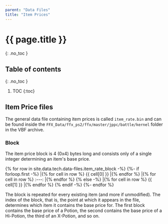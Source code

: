 ```yaml
---
parent: "Data Files"
title: "Item Prices"
---
```

# {{ page.title }}
{: .no_toc }

## Table of contents
{: .no_toc }

1. TOC
{:toc}

## Item Price files
The general data file containing item prices is called `item_rate.bin` and can be found inside the `FFX_Data/ffx_ps2/ffx/master/jppc/battle/kernel` folder in the VBF archive.

### Block
The item price block is 4 (0x4) bytes long and consists only of a single integer determining an item's base price.

{% for row in site.data.tech.data-files.item_rate_block -%}
{%- if forloop.first -%}
|{% for cell in row %} {{ cell[0] }} |{% endfor %}
|{% for cell in row %} :---: |{% endfor %}
{% else -%}
|{% for cell in row %} {{ cell[1] }} |{% endfor %}
{% endif -%}
{%- endfor %}

The block is repeated for every existing item (and more if unmodified). The index of the block, that is, the point at which it appears in the file, determines which item it contains the base price for. The first block contains the base price of a Potion, the second contains the base price of a Hi-Potion, the third of an X-Potion, and so on.
